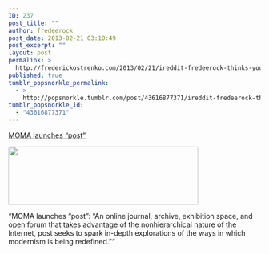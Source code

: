 ```yaml
---
ID: 237
post_title: ""
author: fredeerock
post_date: 2013-02-21 03:10:49
post_excerpt: ""
layout: post
permalink: >
  http://frederickostrenko.com/2013/02/21/ireddit-fredeerock-thinks-youre-going-to-like-this/
published: true
tumblr_popsnorkle_permalink:
  - >
    http://popsnorkle.tumblr.com/post/43616877371/ireddit-fredeerock-thinks-youre-going-to-like-this
tumblr_popsnorkle_id:
  - "43616877371"
---
```

<a href="http://post.at.moma.org/">MOMA launches “post”</a>

<img class="alignnone" alt="" src="http://post.at.moma.org/assets/logos/post_logo_header-265f8514bb57541d3fa03d872589ddf5.png" width="379" height="116" />

“MOMA launches “post”: “An online journal, archive, exhibition space, and open forum that takes advantage of the nonhierarchical nature of the Internet, post seeks to spark in-depth explorations of the ways in which modernism is being redefined.”“
